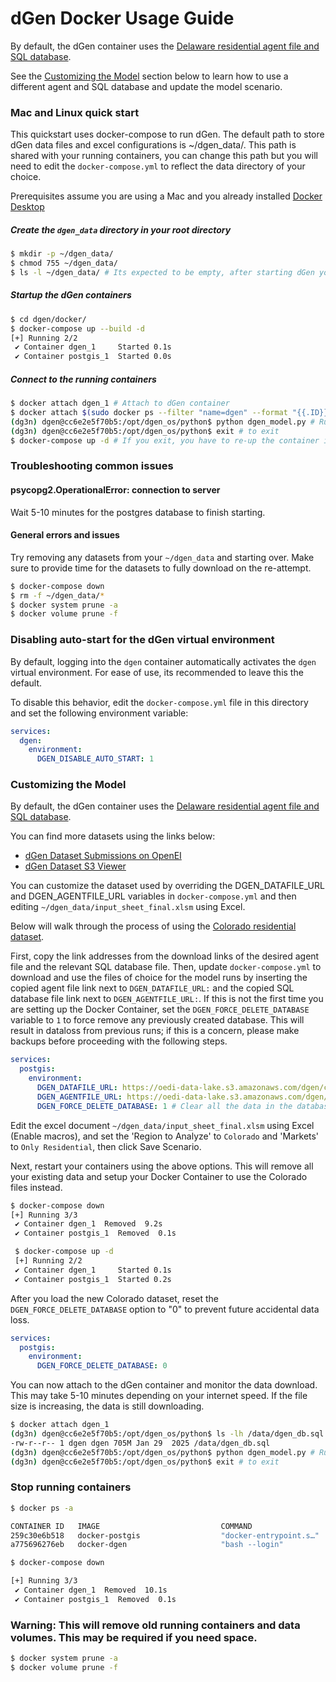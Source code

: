 # dGen Docker Usage Guide

By default, the dGen container uses the [Delaware residential agent file and SQL database](https://oedi-data-lake.s3.amazonaws.com/dgen/de_final_db/dgen_db.sql).

See the [Customizing the Model](#customizing-the-model) section below to learn how to use a different agent and SQL database and update the model scenario.

### Mac and Linux quick start

This quickstart uses docker-compose to run dGen. The default path to store dGen data files and excel configurations is ~/dgen_data/.  This path is shared with your running containers, you can change this path but you will need to edit the `docker-compose.yml` to reflect the data directory of your choice.

Prerequisites assume you are using a Mac and you already installed [Docker Desktop](https://docs.docker.com/desktop/setup/install/mac-install/)

##### Create the ```dgen_data``` directory in your root directory
```bash
$ mkdir -p ~/dgen_data/
$ chmod 755 ~/dgen_data/
$ ls -l ~/dgen_data/ # Its expected to be empty, after starting dGen you will see data files in this location.
```

##### Startup the dGen containers
``` bash
$ cd dgen/docker/
$ docker-compose up --build -d
[+] Running 2/2
 ✔ Container dgen_1     Started 0.1s
 ✔ Container postgis_1  Started 0.0s
```

##### Connect to the running containers
``` bash
$ docker attach dgen_1 # Attach to dGen container
$ docker attach $(sudo docker ps --filter "name=dgen" --format "{{.ID}}") # If dgen_1 is not found
(dg3n) dgen@cc6e2e5f70b5:/opt/dgen_os/python$ python dgen_model.py # Run scenario
(dg3n) dgen@cc6e2e5f70b5:/opt/dgen_os/python$ exit # to exit
$ docker-compose up -d # If you exit, you have to re-up the container if you want to re-attach
```

### Troubleshooting common issues

#### psycopg2.OperationalError: connection to server

Wait 5-10 minutes for the postgres database to finish starting.

#### General errors and issues

Try removing any datasets from your `~/dgen_data` and starting over. Make sure to provide time for the datasets to fully download on the re-attempt.

```bash
$ docker-compose down
$ rm -f ~/dgen_data/*
$ docker system prune -a
$ docker volume prune -f
```

### Disabling auto-start for the dGen virtual environment

By default, logging into the `dgen` container automatically activates the `dgen` virtual environment.  For ease of use, its recommended to leave this the default.

To disable this behavior, edit the `docker-compose.yml` file in this directory and set the following environment variable:

```yaml
services:
  dgen:
    environment:
      DGEN_DISABLE_AUTO_START: 1
```

### Customizing the Model

By default, the dGen container uses the [Delaware residential agent file and SQL database](https://oedi-data-lake.s3.amazonaws.com/dgen/de_final_db/dgen_db.sql).

You can find more datasets using the links below:
- [dGen Dataset Submissions on OpenEI](https://data.openei.org/submissions/1931)
- [dGen Dataset S3 Viewer](https://data.openei.org/s3_viewer?bucket=oedi-data-lake&prefix=dgen%2F)

You can customize the dataset used by overriding the DGEN_DATAFILE_URL and DGEN_AGENTFILE_URL variables in `docker-compose.yml` and then editing `~/dgen_data/input_sheet_final.xlsm` using Excel.

Below will walk through the process of using the [Colorado residential dataset](https://oedi-data-lake.s3.amazonaws.com/dgen/co_final_db/dgen_db.sql).

First, copy the link addresses from the download links of the desired agent file and the relevant SQL database file. Then, update `docker-compose.yml` to download and use the files of choice for the model runs by inserting the copied agent file link next to `DGEN_DATAFILE_URL:` and the copied SQL database file link next to `DGEN_AGENTFILE_URL:`. If this is not the first time you are setting up the Docker Container, set the `DGEN_FORCE_DELETE_DATABASE` variable to `1` to force remove any previously created database. This will result in dataloss from previous runs; if this is a concern, please make backups before proceeding with the following steps.

```yaml
services:
  postgis:
    environment:
      DGEN_DATAFILE_URL: https://oedi-data-lake.s3.amazonaws.com/dgen/co_final_db/dgen_db.sql
      DGEN_AGENTFILE_URL: https://oedi-data-lake.s3.amazonaws.com/dgen/co_final_db/agent_df_base_res_co_revised.pkl
      DGEN_FORCE_DELETE_DATABASE: 1 # Clear all the data in the database to reload the Colorado dataset, Warning this will remove your existing data.
```

Edit the excel document `~/dgen_data/input_sheet_final.xlsm` using Excel (Enable macros), and set the 'Region to Analyze' to `Colorado` and 'Markets' to `Only Residential`, then click Save Scenario.

Next, restart your containers using the above options.  This will remove all your existing data and setup your Docker Container to use the Colorado files instead.

```bash
$ docker-compose down
[+] Running 3/3
 ✔ Container dgen_1  Removed  9.2s
 ✔ Container postgis_1  Removed  0.1s

 $ docker-compose up -d
 [+] Running 2/2
 ✔ Container dgen_1     Started 0.1s
 ✔ Container postgis_1  Started 0.2s
 ```

After you load the new Colorado dataset, reset the `DGEN_FORCE_DELETE_DATABASE` option to "0" to prevent future accidental data loss.

```yaml
services:
  postgis:
    environment:
      DGEN_FORCE_DELETE_DATABASE: 0
```

You can now attach to the dGen container and monitor the data download.  This may take 5-10 minutes depending on your internet speed. If the file size is increasing, the data is still downloading.

```bash
$ docker attach dgen_1
(dg3n) dgen@cc6e2e5f70b5:/opt/dgen_os/python$ ls -lh /data/dgen_db.sql
-rw-r--r-- 1 dgen dgen 705M Jan 29  2025 /data/dgen_db.sql
(dg3n) dgen@cc6e2e5f70b5:/opt/dgen_os/python$ python dgen_model.py # Run scenario
(dg3n) dgen@cc6e2e5f70b5:/opt/dgen_os/python$ exit # to exit
```

### Stop running containers
```bash
$ docker ps -a
```
```bash
CONTAINER ID   IMAGE                           COMMAND                  CREATED          STATUS          PORTS                    NAMES
259c30e6b518   docker-postgis                  "docker-entrypoint.s…"   12 minutes ago   Up 12 minutes   0.0.0.0:5432->5432/tcp   postgis_1
a775696276eb   docker-dgen                     "bash --login"           12 minutes ago   Up 4 seconds                             dgen_1
```

```bash
$ docker-compose down
```
```bash
[+] Running 3/3
 ✔ Container dgen_1  Removed  10.1s
 ✔ Container postgis_1  Removed  0.1s
```

### Warning: This will remove old running containers and data volumes.  This may be required if you need space.

```bash
$ docker system prune -a
$ docker volume prune -f
```